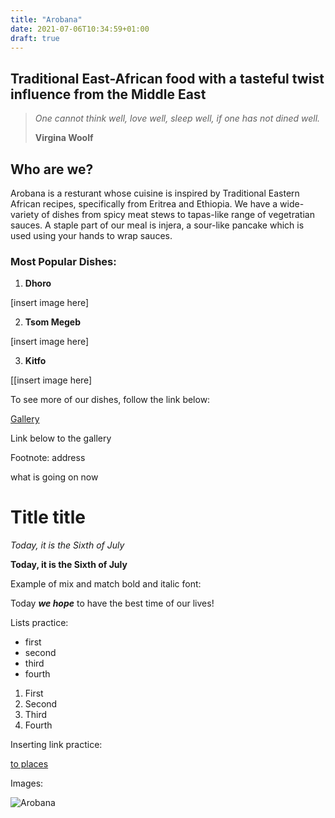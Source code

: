 ```yaml
---
title: "Arobana" 
date: 2021-07-06T10:34:59+01:00
draft: true
---
```


## Traditional East-African food with a tasteful twist influence from the Middle East

> *One cannot think well, love well, sleep well, if one has not dined well.*
>
> **Virgina Woolf**




## Who are we?

Arobana is a resturant whose cuisine is inspired by Traditional Eastern African recipes, specifically from Eritrea and Ethiopia. We have a wide-variety of dishes from spicy meat stews to tapas-like range of vegetratian sauces. A staple part of our meal is injera, a sour-like pancake which is used using your hands to wrap sauces. 


### Most Popular Dishes:

1. **Dhoro**

[insert image here]

2. **Tsom Megeb**

[insert image here]

3. **Kitfo**

[[insert image here]


To see more of our dishes, follow the link below:

[Gallery](http://localhost:1313/gallery/)

Link below to the gallery

Footnote: address




what is going on now

# Title title

*Today, it is the Sixth of July*

**Today, it is the Sixth of July**

Example of mix and match bold and italic font:

Today ***we hope*** to have the best time of our lives!

Lists practice:

- first
- second 
- third
- fourth

1. First
2. Second
3. Third
4. Fourth


Inserting link practice:

[to places](https://google.com)

Images:

![Arobana](a-bunch-of-trees.jpg)









